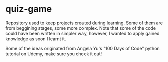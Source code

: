 # quiz-game

Repository used to keep projects created during learning. Some of them are from beggining stages, some more complex.
Note that some of the code could have been written in simpler way, however, I wanted to apply gained knowledge as soon I learnt it.

Some of the ideas originated from Angela Yu's "100 Days of Code" python tutorial on Udemy, make sure you check it out!

